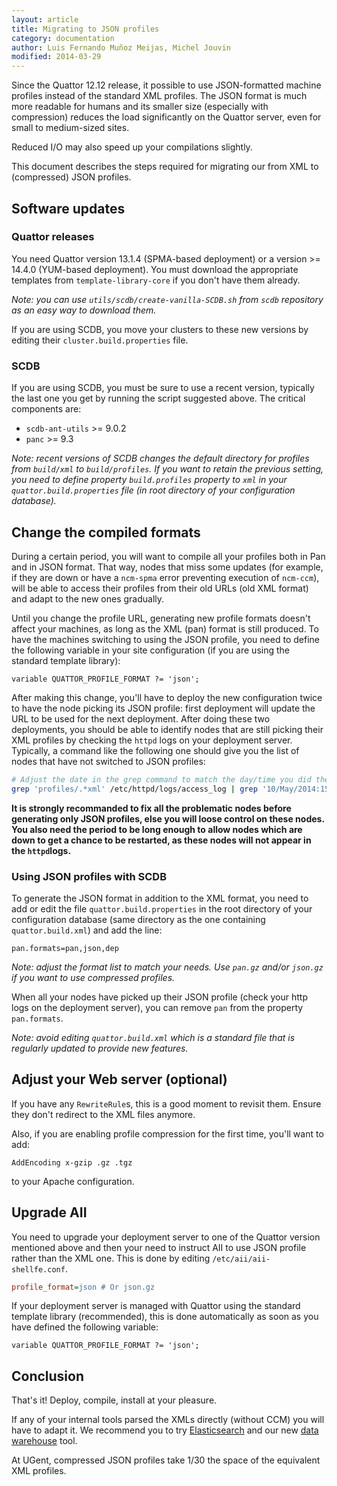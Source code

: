 ```yaml
---
layout: article
title: Migrating to JSON profiles
category: documentation
author: Luis Fernando Muñoz Meijas, Michel Jouvin
modified: 2014-03-29
---
```


Since the Quattor 12.12 release, it possible to use JSON-formatted
machine profiles instead of the standard XML profiles.  The JSON
format is much more readable for humans and its smaller size
(especially with compression) reduces the load significantly on the
Quattor server, even for small to medium-sized sites.

Reduced I/O may also speed up your compilations slightly.

This document describes the steps required for
migrating our from XML to (compressed) JSON
profiles.

## Software updates

### Quattor releases

You need Quattor version 13.1.4 (SPMA-based deployment) or a version >= 14.4.0 (YUM-based deployment). You must download the appropriate
templates from `template-library-core` if you don't have them already.

*Note: you can use `utils/scdb/create-vanilla-SCDB.sh` from `scdb` repository as an easy way to download them.*

If you are using SCDB, you move your clusters to these new versions by editing their `cluster.build.properties` file.


### SCDB

If you are using SCDB, you must be sure to use a recent version, typically the last one you get by running the script suggested above. The critical
components are:

* `scdb-ant-utils` >= 9.0.2
* `panc` >= 9.3

*Note: recent versions of SCDB changes the default directory for profiles from `build/xml` to `build/profiles`. If you want to retain the previous
setting, you need to define property `build.profiles` property to `xml` in your `quattor.build.properties` file (in root directory of your
configuration database).*

## Change the compiled formats

During a certain period, you will want to compile all your profiles
both in Pan and in JSON format.  That way, nodes that miss some
updates (for example, if they are down or have a `ncm-spma` error preventing execution
of `ncm-ccm`), will be able to access their
profiles from their old URLs (old XML format) and adapt to the new ones gradually.

Until you change
the profile URL, generating new profile formats doesn't affect your machines,
as long as the XML (pan) format is still produced. To have the machines switching to using the JSON profile, you
need to define the following variable in your site configuration (if you are using the standard template library):

```
variable QUATTOR_PROFILE_FORMAT ?= 'json';
```

After making this change, you'll have to deploy the new configuration twice to have the node picking its JSON profile: first deployment
will update the URL to be used for the next deployment. After doing these two deployments, you should be able to identify nodes that
are still picking their XML profiles by checking the `httpd` logs on your deployment server. Typically, a command like the following
one should give you the list of nodes that have not switched to JSON profiles:

```bash
# Adjust the date in the grep command to match the day/time you did the change
grep 'profiles/.*xml' /etc/httpd/logs/access_log | grep '10/May/2014:15' | awk '{print $7}' | sort -u
```

**It is strongly recommanded to fix all the problematic nodes before generating only JSON profiles, else you will loose control on these nodes.
You also need the period to be long enough to allow nodes which are down to get a chance to be restarted, as these nodes will not appear in the `httpd`logs.**

### Using JSON profiles with SCDB

To generate the JSON format in addition to the XML format, you need to add or edit the
file `quattor.build.properties` in the root directory of your configuration database (same directory
as the one containing `quattor.build.xml`) and add the line:

```
pan.formats=pan,json,dep
```

*Note: adjust the format list to match your needs. Use `pan.gz` and/or `json.gz` if you want to use compressed profiles.*

When all your nodes have picked up their JSON profile (check your http logs on the deployment server), you can
remove `pan` from the property `pan.formats`.

*Note: avoid editing `quattor.build.xml` which is a standard file that is regularly updated to provide new features.*

## Adjust your Web server (optional)

If you have any `RewriteRule`s, this is a good moment to revisit
them.  Ensure they don't redirect to the XML files anymore.

Also, if you are enabling profile compression for the first time,
you'll want to add:

```
AddEncoding x-gzip .gz .tgz
```

to your Apache configuration.

## Upgrade AII

You need to upgrade your deployment server to one of the Quattor version mentioned above and then your need to
instruct AII to use JSON profile rather than the XML one. This is done by editing `/etc/aii/aii-shellfe.conf`.

```ini
profile_format=json # Or json.gz
```

If your deployment server is managed with Quattor using the standard template library (recommended), this is done automatically as soon as you
have defined the following variable:

```
variable QUATTOR_PROFILE_FORMAT ?= 'json';
```

## Conclusion

That's it!  Deploy, compile, install at your pleasure.

If any of your
internal tools parsed the XMLs directly (without CCM) you will have to
adapt it.  We recommend you to try
[Elasticsearch](https://www.elastic.co/) and our new
[data warehouse](https://github.com/quattor/data-warehouse) tool.

At UGent, compressed JSON profiles take 1/30 the space of the
equivalent XML profiles.

